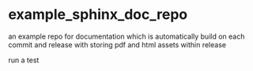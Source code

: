 # example_sphinx_doc_repo
an example repo for documentation which is automatically build on each commit and release with storing pdf and html assets within release

run a test
